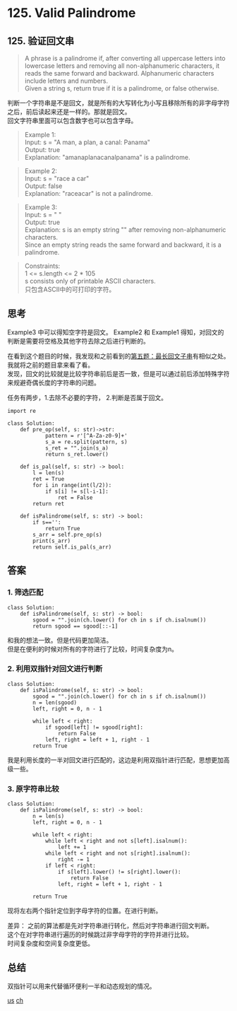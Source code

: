 # 125. Valid Palindrome
## 125. 验证回文串
>A phrase is a palindrome if, after converting all uppercase letters into lowercase letters and removing all non-alphanumeric characters, it reads the same forward and backward. Alphanumeric characters include letters and numbers.  
Given a string s, return true if it is a palindrome, or false otherwise.

判断一个字符串是不是回文，就是所有的大写转化为小写且移除所有的非字母字符之后，前后读起来还是一样的。那就是回文。  
回文字符串里面可以包含数字也可以包含字母。
 

>Example 1:  
Input: s = "A man, a plan, a canal: Panama"   
Output: true    
Explanation: "amanaplanacanalpanama" is a palindrome.   

>Example 2:  
Input: s = "race a car"  
Output: false    
Explanation: "raceacar" is not a palindrome.  

>Example 3:  
Input: s = " "   
Output: true  
Explanation: s is an empty string "" after removing non-alphanumeric characters.  
Since an empty string reads the same forward and backward, it is a palindrome.  
 

>Constraints:  
1 <= s.length <= 2 * 105  
s consists only of printable ASCII characters.  
只包含ASCII中的可打印的字符。

## 思考
Example3 中可以得知空字符是回文。
Example2 和 Example1 得知，对回文的判断是需要将空格及其他字符去除之后进行判断的。  

在看到这个题目的时候，我发现和之前看到的[第五题：最长回文子串](https://leetcode.cn/problems/longest-palindromic-substring/)有相似之处。我就将之前的题目拿来看了看。  
发现，回文的比较就是比较字符串前后是否一致，但是可以通过前后添加特殊字符来规避奇偶长度的字符串的问题。  

任务有两步，1.去除不必要的字符， 2.判断是否属于回文。  
```python3
import re

class Solution:
    def pre_op(self, s: str)->str:
            pattern = r'[^A-Za-z0-9]+'
            s_a = re.split(pattern, s)
            s_ret = "".join(s_a)
            return s_ret.lower()
        
    def is_pal(self, s: str) -> bool:
        l = len(s)
        ret = True
        for i in range(int(l/2)):
            if s[i] != s[l-i-1]:
                ret = False
        return ret
    
    def isPalindrome(self, s: str) -> bool:
        if s=='':
            return True
        s_arr = self.pre_op(s)
        print(s_arr)
        return self.is_pal(s_arr)
```

## 答案

### 1. 筛选匹配
```python3
class Solution:
    def isPalindrome(self, s: str) -> bool:
        sgood = "".join(ch.lower() for ch in s if ch.isalnum())
        return sgood == sgood[::-1]
```

和我的想法一致。但是代码更加简洁。  
但是在便利的时候对所有的字符进行了比较，时间复杂度为n。

### 2. 利用双指针对回文进行判断
```python3
class Solution:
    def isPalindrome(self, s: str) -> bool:
        sgood = "".join(ch.lower() for ch in s if ch.isalnum())
        n = len(sgood)
        left, right = 0, n - 1
        
        while left < right:
            if sgood[left] != sgood[right]:
                return False
            left, right = left + 1, right - 1
        return True
```
我是利用长度的一半对回文进行匹配的，这边是利用双指针进行匹配，思想更加高级一些。

### 3. 原字符串比较
```python3
class Solution:
    def isPalindrome(self, s: str) -> bool:
        n = len(s)
        left, right = 0, n - 1
        
        while left < right:
            while left < right and not s[left].isalnum():
                left += 1
            while left < right and not s[right].isalnum():
                right -= 1
            if left < right:
                if s[left].lower() != s[right].lower():
                    return False
                left, right = left + 1, right - 1

        return True
```
现将左右两个指针定位到字母字符的位置。在进行判断。  

差异：
之前的算法都是先对字符串进行转化，然后对字符串进行回文判断。    
这个在对字符串进行遍历的时候跳过非字母字符的字符并进行比较。  
时间复杂度和空间复杂度更低。

## 总结
双指针可以用来代替循环便利一半和动态规划的情况。  


[us](https://leetcode.com/problems/valid-palindrome/)
[ch](https://leetcode.cn/problems/palindrome-number/solution/hui-wen-shu-by-leetcode-solution/)